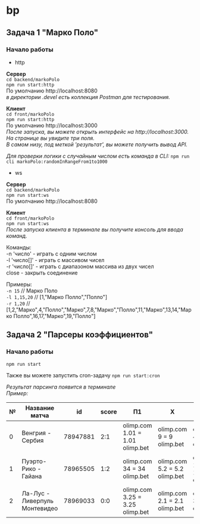 # bp

## Задача 1 "Марко Поло"
### Начало работы

- http

**Сервер**  
`cd backend/markoPolo`  
`npm run start:http`  
По умолчанию http://localhost:8080  
_в директории .devel есть коллекция Postman для тестирования._

**Клиент**  
`cd front/markoPolo`  
`npm run start:http`  
По умолчанию http://localhost:3000  
_После запуска, вы можете открыть интерфейс на http://localhost:3000.  
На странице вы увидите три поля.  
В самом низу, под меткой 'результат', вы можете получить вывод API._

_Для проверки логики с случайным числом есть команда в CLI:_
`npm run cli markoPolo:randomInRangeFrom1to1000`

- ws

**Сервер**  
`cd backend/markoPolo`  
`npm run start:ws`  
По умолчанию http://localhost:8080

**Клиент**  
`cd front/markoPolo`  
`npm run start:ws`  
_После запуска клиента в терминале вы получите консоль для ввода команд._

Команды:  
-n 'число' - играть с одним числом  
-l 'число[]' - играть с массивом чисел  
-r 'число[]' - играть с диапазоном массива из двух чисел  
close - закрыть соединение

Примеры:  
`-n 15` // Марко Поло  
`-l 1,15,20` // [1,"Марко Полло","Полло"]  
`-r 1,20` // [1,2,"Марко",4,"Полло","Марко",7,8,"Марко","Полло",11,"Марко",13,14,"Марко Полло",16,17,"Марко",19,"Полло"]

## Задача 2 "Парсеры коэффициентов"

### Начало работы

`npm run start`

Также вы можете запустить cron-задачу `npm run start:cron`

_Результат парсинга появится в терминале  
Пример:_

| №   | Название матча                  | id       | score | П1                                  | X                            | П2                                  |
| --- | ------------------------------- | -------- | ----- | ----------------------------------- | --------------------------- | ----------------------------------- |
| 0   | Венгрия - Сербия                | 78947881 | 2:1   | olimp.com 1.01 = 1.01 olimp.bet    | olimp.com 9 = 9 olimp.bet    | olimp.com 41 = 41 olimp.bet    |
| 1   | Пуэрто-Рико - Гайана            | 78965505 | 1:2   | olimp.com 34 = 34 olimp.bet        | olimp.com 5.2 = 5.2 olimp.bet | olimp.com 1.15 = 1.15 olimp.bet |
| 2   | Ла-Лус - Ливерпуль Монтевидео  | 78969033 | 0:0   | olimp.com 3.25 = 3.25 olimp.bet    | olimp.com 2.1 = 2.1 olimp.bet  | olimp.com 3.5 = 3.5 olimp.bet  |
